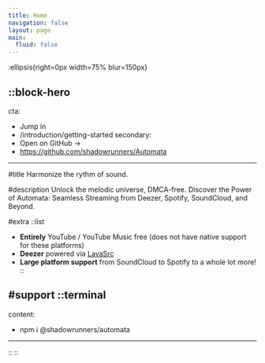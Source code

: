 ```yaml
---
title: Home
navigation: false
layout: page
main:
  fluid: false
---
```


:ellipsis{right=0px width=75% blur=150px}

::block-hero
---
cta:
  - Jump in
  - /introduction/getting-started
secondary:
  - Open on GitHub →
  - https://github.com/shadowrunners/Automata
---

#title
Harmonize the rythm of sound.

#description
Unlock the melodic universe, DMCA-free. Discover the Power of Automata: Seamless Streaming from Deezer, Spotify, SoundCloud, and Beyond.

#extra
  ::list
  - **Entirely** YouTube / YouTube Music free (does not have native support for these platforms)
  - **Deezer** powered via [LavaSrc](https://github.com/TopiSenpai/LavaSrc)
  - **Large platform support** from SoundCloud to Spotify to a whole lot more!
  ::

#support
  ::terminal
  ---
  content:
  - npm i @shadowrunners/automata
  ---
  ::
::
